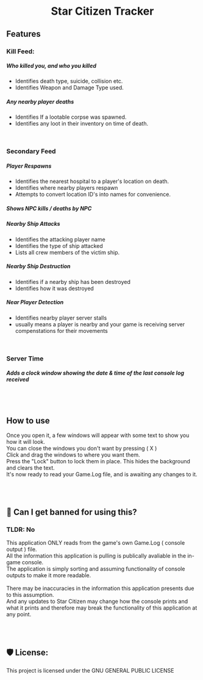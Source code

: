 <h1 align="center" id="title">Star Citizen Tracker</h1>
  
<h2>Features</h2>

<h3> Kill Feed: </h3>
<h5>Who killed you, and who you killed</h5>

* Identifies death type, suicide, collision etc.
* Identifies Weapon and Damage Type used.


<h5>Any nearby player deaths</h5>

* Identifies If a lootable corpse was spawned.
* Identifies any loot in their inventory on time of death.



<br>
<h3> Secondary Feed </h3>
<h5>Player Respawns</h5>

* Identifies the nearest hospital to a player's location on death.
* Identifies where nearby players respawn
* Attempts to convert location ID's into names for convenience.


<h5>Shows NPC kills / deaths by NPC</h5>


<h5>Nearby Ship Attacks</h5>

* Identifies the attacking player name
* Identifies the type of ship attacked
* Lists all crew members of the victim ship.


<h5>Nearby Ship Destruction</h5>

* Identifies if a nearby ship has been destroyed
* Identifies how it was destroyed


<h5>Near Player Detection</h5>

* Identifies nearby player server stalls
* usually means a player is nearby and your game is receiving server compenstations for their movements
<br>



<h3> Server Time </h3>
<h5>Adds a clock window showing the date & time of the last console log received</h5>

<br><br>
<h2>How to use</h2>
Once you open it, a few windows will appear with some text to show you how it will look.<br>
You can close the windows you don't want by pressing ( X )<br>
Click and drag the windows to where you want them.<br>
Press the "Lock" button to lock them in place. This hides the background and clears the text.<br>
It's now ready to read your Game.Log file, and is awaiting any changes to it.


<br><br>
<h2>🔨 Can I get banned for using this?</h2>

<h3>TLDR: No </h3> 
This application ONLY reads from the game's own Game.Log ( console output ) file.<br>
All the information this application is pulling is publically avaliable in the in-game console.<br>
The application is simply sorting and assuming functionality of console outputs to make it more readable.<br><br>
There may be inaccuracies in the information this application presents due to this assumption.<br>
And any updates to Star Citizen may change how the console prints and what it prints and therefore may break the functionality of this application at any point.


<br><br>
<h2>🛡️ License:</h2>

This project is licensed under the GNU GENERAL PUBLIC LICENSE



